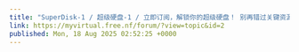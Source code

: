 ```yaml
---
title: "SuperDisk-1 / 超级硬盘-1 / 立即订阅，解锁你的超级硬盘！ 别再错过关键资源，成为会员，开启你的高效之路。"
link: https://myvirtual.free.nf/forum/?view=topic&id=2
published: Mon, 18 Aug 2025 02:52:25 +0000
---
```


